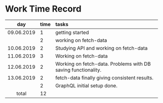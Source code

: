 # Work Time Record

|    day     | time | tasks                                                         |
| :--------: | :--- | :------------------------------------------------------------ |
| 09.06.2019 | 1    | getting started                                               |
|            | 2    | working on fetch-data                                         |
| 10.06.2019 | 2    | Studying API and working on fetch-data                        |
| 11.06.2019 | 3    | Working on fetch-data                                         |
| 12.06.2019 | 2    | Working on fetch-data. Problems with DB saving functionality. |
| 13.06.2019 | 2    | fetch-data finally giving consistent results.                 |
|            | 2    | GraphQL initial setup done.                                   |
|   total    | 12   |                                                               |
